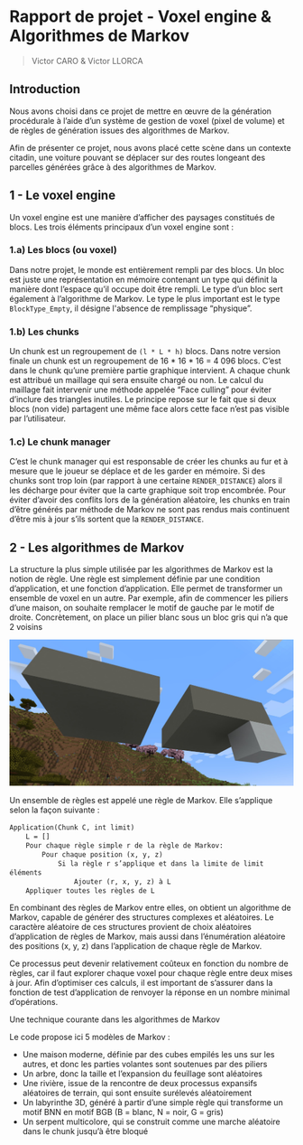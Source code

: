 # Rapport de projet - Voxel engine & Algorithmes de Markov

> Victor CARO & Victor LLORCA

## Introduction
Nous avons choisi dans ce projet de mettre en œuvre de la génération procédurale à l’aide d’un système de gestion de voxel (pixel de volume) et de règles de génération issues des algorithmes de Markov.

Afin de présenter ce projet, nous avons placé cette scène dans un contexte citadin, une voiture pouvant se déplacer sur des routes longeant des parcelles générées grâce à des algorithmes de Markov.

## 1 - Le voxel engine
Un voxel engine est une manière d’afficher des paysages constitués de blocs. Les trois éléments principaux d’un voxel engine sont :

### 1.a) Les blocs (ou voxel)
Dans notre projet, le monde est entièrement rempli par des blocs. Un bloc est juste une représentation en mémoire contenant un type qui définit la manière dont l’espace qu’il occupe doit être rempli. Le type d’un bloc sert également à l’algorithme de Markov.
Le type le plus important est le type `BlockType_Empty`, il désigne l'absence de remplissage “physique”.

### 1.b) Les chunks
Un chunk est un regroupement de `(l * L * h)` blocs. Dans notre version finale un chunk est un regroupement de 16 * 16 * 16 = 4 096 blocs.
C’est dans le chunk qu’une première partie graphique intervient. A chaque chunk est attribué un maillage qui sera ensuite chargé ou non. Le calcul du maillage fait intervenir une méthode appelée “Face culling” pour éviter d’inclure des triangles inutiles. Le principe repose sur le fait que si deux blocs (non vide) partagent une même face alors cette face n’est pas visible par l’utilisateur.
### 1.c) Le chunk manager
C’est le chunk manager qui est responsable de créer les chunks au fur et à mesure que le joueur se déplace et de les garder en mémoire. Si des chunks sont trop loin (par rapport à une certaine `RENDER_DISTANCE`) alors il les décharge pour éviter que la carte graphique soit trop encombrée. Pour éviter d’avoir des conflits lors de la génération aléatoire, les chunks en train d’être générés par méthode de Markov ne sont pas rendus mais continuent d’être mis à jour s’ils sortent que la `RENDER_DISTANCE`.
## 2 - Les algorithmes de Markov
La structure la plus simple utilisée par les algorithmes de Markov est la notion de règle. Une règle est simplement définie par une condition d’application, et une fonction d’application. Elle permet de transformer un ensemble de voxel en un autre.
Par exemple, afin de commencer les piliers d’une maison, on souhaite remplacer le motif de gauche par le motif de droite. Concrètement, on place un pilier blanc sous un bloc gris qui n’a que 2 voisins

![Illustration](assets/illustration.jpg)

Un ensemble de règles est appelé une règle de Markov. Elle s’applique selon la façon suivante : 
```
Application(Chunk C, int limit)
	L = []
	Pour chaque règle simple r de la règle de Markov:
		Pour chaque position (x, y, z)
			Si la règle r s’applique et dans la limite de limit éléments
				Ajouter (r, x, y, z) à L
	Appliquer toutes les règles de L
```

En combinant des règles de Markov entre elles, on obtient un algorithme de Markov, capable de générer des structures complexes et aléatoires. Le caractère aléatoire de ces structures provient de choix aléatoires d’application de règles de Markov, mais aussi dans l’énumération aléatoire des positions (x, y, z) dans l’application de chaque règle de Markov.

Ce processus peut devenir relativement coûteux en fonction du nombre de règles, car il faut explorer chaque voxel pour chaque règle entre deux mises à jour. Afin d’optimiser ces calculs, il est important de s’assurer dans la fonction de test d’application de renvoyer la réponse en un nombre minimal d’opérations.

Une technique courante dans les algorithmes de Markov

Le code propose ici 5 modèles de Markov : 
- Une maison moderne, définie par des cubes empilés les uns sur les autres, et donc les parties volantes sont soutenues par des piliers
- Un arbre, donc la taille et l’expansion du feuillage sont aléatoires
- Une rivière, issue de la rencontre de deux processus expansifs aléatoires de terrain, qui sont ensuite surélevés aléatoirement
- Un labyrinthe 3D, généré à partir d’une simple règle qui transforme un motif BNN en motif BGB (B = blanc, N = noir, G = gris)
- Un serpent multicolore, qui se construit comme une marche aléatoire dans le chunk jusqu’à être bloqué

